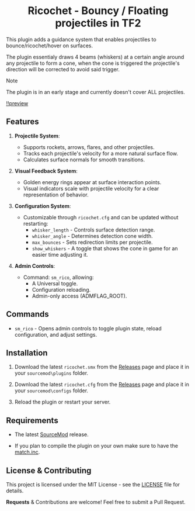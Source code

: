 
<h1 align="center">Ricochet - Bouncy / Floating projectiles in TF2</h1>

This plugin adds a guidance system that enables projectiles to bounce/ricochet/hover on surfaces.

The plugin essentialy draws 4 beams (whiskers) at a certain angle around any projectile to form a cone, when the cone is triggered the projectile's direction will be corrected to avoid said trigger.

> [!NOTE]
> The plugin is in an early stage and currently doesn't cover ALL projectiles.

[!!preview](https://github.com/user-attachments/assets/59efcbd3-4602-4488-a5d7-bdfb8aee361e)

## Features

1. **Projectile System**:
   - Supports rockets, arrows, flares, and other projectiles.
   - Tracks each projectile's velocity for a more natural surface flow.
   - Calculates surface normals for smooth transitions.

2. **Visual Feedback System**:
   - Golden energy rings appear at surface interaction points.
   - Visual indicators scale with projectile velocity for a clear representation of behavior.

3. **Configuration System**:
   - Customizable through `ricochet.cfg` and can be updated without restarting:
     - `whisker_length` - Controls surface detection range.
     - `whisker_angle` - Determines detection cone width.
     - `max_bounces` - Sets redirection limits per projectile.
     - `show_whiskers` - A toggle that shows the cone in game for an easier time adjusting it.

4. **Admin Controls**:
   - Command: `sm_rico`, allowing:
     - A Universal toggle.
     - Configuration reloading.
     - Admin-only access (ADMFLAG_ROOT).

## Commands

- `sm_rico` - Opens admin controls to toggle plugin state, reload configuration, and adjust settings.


## Installation

1. Download the latest `ricochet.smx` from the [Releases](https://github.com/vexx-sm/tf2-ricochet/releases) page and place it in your `sourcemod\plugins` folder.

2. Download the latest `ricochet.cfg` from the [Releases](https://github.com/vexx-sm/tf2-ricochet/releases) page and place it in your `sourcemod\configs` folder.

3. Reload the plugin or restart your server.

## Requirements

- The latest [SourceMod](https://www.sourcemod.net/downloads.php) release.

- If you plan to compile the plugin on your own make sure to have the [match.inc](https://github.com/vexx-sm/TF2-Ricochet/blob/main/scripting/include/math.inc).

## License & Contributing

This project is licensed under the MIT License - see the [LICENSE](LICENSE) file for details.

**Requests** & Contributions are welcome! Feel free to submit a Pull Request.
